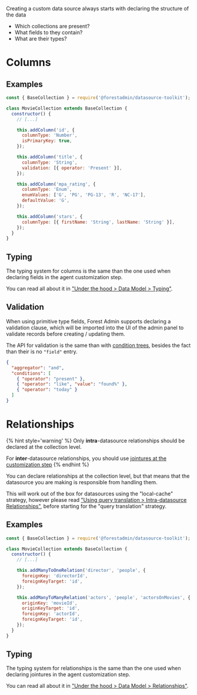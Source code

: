 Creating a custom data source always starts with declaring the structure of the data

- Which collections are present?
- What fields to they contain?
- What are their types?

# Columns

## Examples

```javascript
const { BaseCollection } = require('@forestadmin/datasource-toolkit');

class MovieCollection extends BaseCollection {
  constructor() {
    // [...]

    this.addColumn('id', {
      columnType: 'Number',
      isPrimaryKey: true,
    });

    this.addColumn('title', {
      columnType: 'String',
      validation: [{ operator: 'Present' }],
    });

    this.addColumn('mpa_rating', {
      columnType: 'Enum',
      enumValues: ['G', 'PG', 'PG-13', 'R', 'NC-17'],
      defaultValue: 'G',
    });

    this.addColumn('stars', {
      columnType: [{ firstName: 'String', lastName: 'String' }],
    });
  }
}
```

## Typing

The typing system for columns is the same than the one used when declaring fields in the agent customization step.

You can read all about it in ["Under the hood > Data Model > Typing"](../../under-the-hood/data-model/typing.md).

## Validation

When using primitive type fields, Forest Admin supports declaring a validation clause, which will be imported into the UI of the admin panel to validate records before creating / updating them.

The API for validation is the same than with [condition trees](../custom/query-translation/filters.md#condition-trees), besides the fact than their is no `"field"` entry.

```json
{
  "aggregator": "and",
  "conditions": [
    { "operator": "present" },
    { "operator": "like", "value": "found%" },
    { "operator": "today" }
  ]
}
```

# Relationships

{% hint style='warning' %}
Only **intra**-datasource relationships should be declared at the collection level.

For **inter**-datasource relationships, you should use [jointures at the customization step](../../agent-customization/relationships.md)
{% endhint %}

You can declare relationships at the collection level, but that means that the datasource you are making is responsible from handling them.

This will work out of the box for datasources using the "local-cache" strategy, however please read ["Using query translation > Intra-datasource Relationships"](./query-translation/relationships.md), before starting for the "query translation" strategy.

## Examples

```javascript
const { BaseCollection } = require('@forestadmin/datasource-toolkit');

class MovieCollection extends BaseCollection {
  constructor() {
    // [...]

    this.addManyToOneRelation('director', 'people', {
      foreignKey: 'directorId',
      foreignKeyTarget: 'id',
    });

    this.addManyToManyRelation('actors', 'people', 'actorsOnMovies', {
      originKey: 'movieId',
      originKeyTarget: 'id',
      foreignKey: 'actorId',
      foreignKeyTarget: 'id',
    });
  }
}
```

## Typing

The typing system for relationships is the same than the one used when declaring jointures in the agent customization step.

You can read all about it in ["Under the hood > Data Model > Relationships"](../../under-the-hood/data-model/relationships.md).
